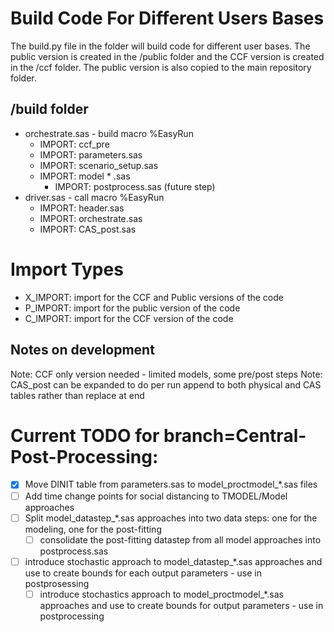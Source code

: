# Build Code For Different Users Bases
The build.py file in the folder will build code for different user bases.  The public version is created in the /public folder and the CCF version is created in the /ccf folder.  The public version is also copied to the main repository folder.

## /build folder
- orchestrate.sas - build macro %EasyRun
    - IMPORT: ccf_pre
    - IMPORT: parameters.sas
    - IMPORT: scenario_setup.sas
    - IMPORT: model * .sas
        - IMPORT: postprocess.sas (future step)
- driver.sas - call macro %EasyRun
    - IMPORT: header.sas
    - IMPORT: orchestrate.sas
    - IMPORT: CAS_post.sas

# Import Types
- X_IMPORT: import for the CCF and Public versions of the code
- P_IMPORT: import for the public version of the code
- C_IMPORT: import for the CCF version of the code

## Notes on development
Note: CCF only version needed - limited models, some pre/post steps
Note: CAS_post can be expanded to do per run append to both physical and CAS tables rather than replace at end

# Current TODO for branch=Central-Post-Processing:
- [x] Move DINIT table from parameters.sas to model_proctmodel_*.sas files
- [ ] Add time change points for social distancing to TMODEL/Model approaches
- [ ] Split model_datastep_*.sas approaches into two data steps: one for the modeling, one for the post-fitting
    - [ ] consolidate the post-fitting datastep from all model approaches into postprocess.sas
- [ ] introduce stochastic approach to model_datastep_*.sas approaches and use to create bounds for each output parameters - use in postprosessing
    - [ ] introduce stochastics approach to model_proctmodel_*.sas approaches and use to create bounds for output parameters - use in postprocessing
